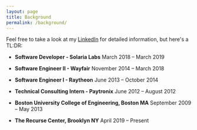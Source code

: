 ```yaml
---
layout: page
title: Background
permalink: /background/
---
```


Feel free to take a look at my [LinkedIn](https://www.linkedin.com/in/ngozinwogwugwu/) for detailed information, but here's a TL:DR:
- **Software Developer - Solaria Labs** March 2018 – March 2019
- **Software Engineer II - Wayfair** November 2014 – March 2018
- **Software Engineer I - Raytheon** June 2013 – October 2014
- **Technical Consulting Intern - Paytronix** June 2012 – August 2012  


- **Boston University College of Engineering, Boston MA** September 2009 – May 2013
- **The Recurse Center, Brooklyn NY** April 2019 – Present
